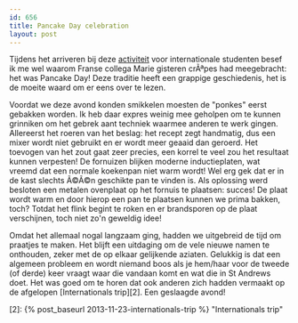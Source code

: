 ```yaml
---
id: 656
title: Pancake Day celebration
layout: post
---
```

Tijdens het arriveren bij deze [activiteit][1] voor internationale studenten besef ik me wel waarom Franse collega Marie gisteren crÃªpes had meegebracht: het was Pancake Day! Deze traditie heeft een grappige geschiedenis, het is de moeite waard om er eens over te lezen.

Voordat we deze avond konden smikkelen moesten de "ponkes" eerst gebakken worden. Ik heb daar expres weinig mee geholpen om te kunnen grinniken om het gebrek aant techniek waarmee anderen te werk gingen. Allereerst het roeren van het beslag: het recept zegt handmatig, dus een mixer wordt niet gebruikt en er wordt meer geaaid dan geroerd. Het toevogen van het zout gaat zeer precies, een korrel te veel zou het resultaat kunnen verpesten! De fornuizen blijken moderne inductieplaten, wat vreemd dat een normale koekenpan niet warm wordt! Wel erg gek dat er in de kast slechts Ã©Ã©n geschikte pan te vinden is. Als oplossing werd besloten een metalen ovenplaat op het fornuis te plaatsen: succes! De plaat wordt warm en door hierop een pan te plaatsen kunnen we prima bakken, toch? Totdat het flink begint te roken en er brandsporen op de plaat verschijnen, toch niet zo'n geweldig idee!

Omdat het allemaal nogal langzaam ging, hadden we uitgebreid de tijd om praatjes te maken. Het blijft een uitdaging om de vele nieuwe namen te onthouden, zeker met de op elkaar gelijkende aziaten. Gelukkig is dat een algemeen probleem en wordt niemand boos als je hem/haar voor de tweede (of derde) keer vraagt waar die vandaan komt en wat die in St Andrews doet. Het was goed om te horen dat ook anderen zich hadden vermaakt op de afgelopen [Internationals trip][2]. Een geslaagde avond!

 [1]: https://www.facebook.com/events/553355691438417
 [2]: {% post_baseurl 2013-11-23-internationals-trip %} "Internationals trip"